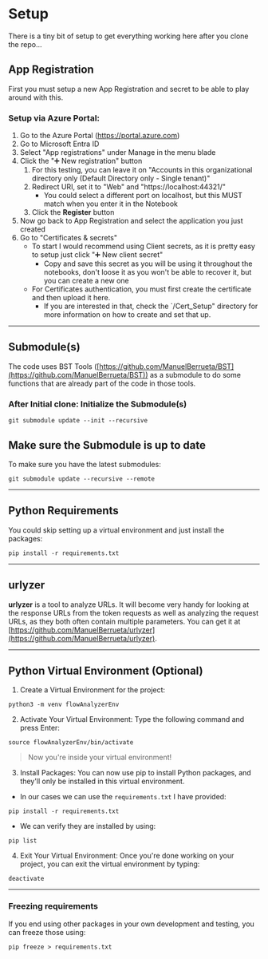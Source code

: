 # Setup
There is a tiny bit of setup to get everything working here after you clone the repo...

## App Registration
First you must setup a new App Registration and secret to be able to play around with this. 

### Setup via Azure Portal:
1. Go to the Azure Portal (https://portal.azure.com)
2. Go to Microsoft Entra ID
3. Select "App registrations" under Manage in the menu blade
4. Click the "➕ New registration" button
    1. For this testing, you can leave it on "Accounts in this organizational directory only (Default Directory only - Single tenant)"
    2. Redirect URI, set it to "Web" and "https://localhost:44321/"
        - You could select a different port on localhost, but this MUST match when you enter it in the Notebook
    3. Click the **Register** button
5. Now go back to App Registration and select the application you just created
6. Go to "Certificates & secrets"
    - To start I would recommend using Client secrets, as it is pretty easy to setup just click "➕ New client secret"
        - Copy and save this secret as you will be using it throughout the notebooks, don't loose it as you won't be able to recover it, but you can create a new one
    - For Certificates authentication, you must first create the certificate and then upload it here.
        - If you are interested in that, check the `/Cert_Setup" directory for more information on how to create and set that up.

---   
## Submodule(s)
The code uses BST Tools ([https://github.com/ManuelBerrueta/BST](https://github.com/ManuelBerrueta/BST)) as a submodule to do some functions that are already part of the code in those tools.

### After Initial clone: Initialize the  Submodule(s)
```Shell
git submodule update --init --recursive
```

## Make sure the Submodule is up to date
To make sure you have the latest submodules:
```Shell
git submodule update --recursive --remote
```
---    
## Python Requirements
You could skip setting up a virtual environment and just install the packages:
```Shell
pip install -r requirements.txt
```

---   
## urlyzer
**urlyzer** is a tool to analyze URLs. It will become very handy for looking at the response URLs from the token requests as well as analyzing the request URLs, as they both often contain multiple parameters. You can get it at [https://github.com/ManuelBerrueta/urlyzer](https://github.com/ManuelBerrueta/urlyzer).

---     
## Python Virtual Environment (Optional)
1. Create a Virtual Environment for the project:
```Shell
python3 -m venv flowAnalyzerEnv
```

2. Activate Your Virtual Environment: Type the following command and press Enter:
```shell
source flowAnalyzerEnv/bin/activate
```
> Now you're inside your virtual environment!

3. Install Packages: You can now use pip to install Python packages, and they'll only be installed in this virtual environment.
- In our cases we can use the `requirements.txt` I have provided:
```Shell
pip install -r requirements.txt
```
- We can verify they are installed by using:
```Shell
pip list
```

4. Exit Your Virtual Environment: Once you're done working on your project, you can exit the virtual environment by typing:
```Shell
deactivate
```    

---     
### Freezing requirements
If you end using other packages in your own development and testing, you can freeze those using:
```Shell
pip freeze > requirements.txt
```
